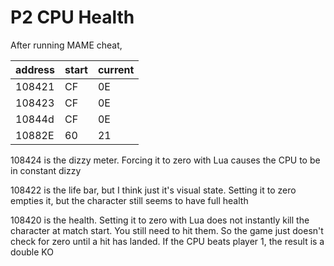 # P2 CPU Health

After running MAME cheat,

| address | start | current |
| ------- | ----- | ------- |
| 108421  | CF    | 0E      |
| 108423  | CF    | 0E      |
| 10844d  | CF    | 0E      |
| 10882E  | 60    | 21      |

108424 is the dizzy meter. Forcing it to zero with Lua causes the CPU to be in constant dizzy

108422 is the life bar, but I think just it's visual state. Setting it to zero empties it, but the character still seems to have full health

108420 is the health. Setting it to zero with Lua does not instantly kill the character at match start. You still need to hit them. So the game just doesn't check for zero until a hit has landed. If the CPU beats player 1, the result is a double KO
